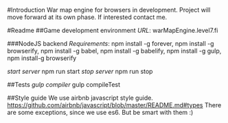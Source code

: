 #Introduction
War map engine for browsers in development. Project will move forward at its own phase. If interested contact me.

#Readme
##Game development environment
*URL*: warMapEngine.level7.fi

###NodeJS backend
*Requirements*: npm install -g forever, npm install -g browserify, npm install -g babel, npm install -g babelify, npm install -g gulp, npm install-g browserify

*start server* npm run start
*stop server* npm run stop

##Tests
*gulp compiler* gulp compileTest

##Style guide
We use airbnb javascript style guide.
https://github.com/airbnb/javascript/blob/master/README.md#types
There are some exceptions, since we use es6. But be smart with them :)
